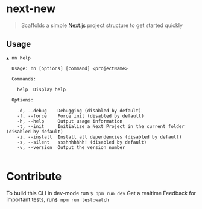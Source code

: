 # next-new
> Scaffolds a simple [Next.js](https://github.com/zeit/next.js) project structure to get started quickly

## Usage

```
▲ nn help

  Usage: nn [options] [command] <projectName>

  Commands:

    help  Display help

  Options:

    -d, --debug    Debugging (disabled by default)
    -f, --force    Force init (disabled by default)
    -h, --help     Output usage information
    -t, --init     Initialize a Next Project in the current folder (disabled by default)
    -i, --install  Install all dependencies (disabled by default)
    -s, --silent   ssshhhhhhh! (disabled by default)
    -v, --version  Output the version number


```
# Contribute
To build this CLI in dev-mode run `$ npm run dev`
Get a realtime Feedback for important tests, run`$ npm run test:watch`